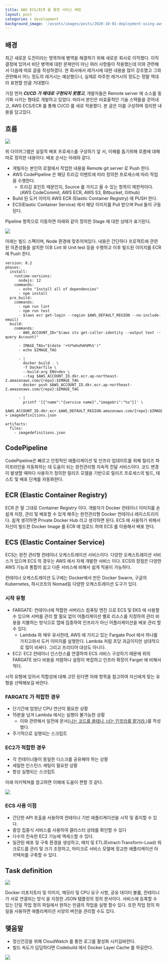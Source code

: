 ```yaml
---
title: AWS ECS/ECR 을 통한 서비스 배포
layout: post
categories : development
background_image: '/assets/images/posts/2020-10-01-deployment-using-aws-ecs-ecr/diagram.png'
---
```


## 배경

최근 새로운 도전이라는 명목하에 병역을 해결하기 위해 새로운 회사로 이직했다.
이직 결정에 있어서 비단 병역에 대한 문제만이 아닌 여러 사항들이 작용했는데 이와 관련해서 다음에 따로 글을 작성하겠다.
현 회사에서 레거시에 대한 내용을 많이 강조했고 그와 관련해서 어느 정도의 레거시는 예상했으나, 실제로 마주한 레거시의 정도는 정말 역대라 표현할 만큼 거대했다.

가장 먼저 ***CI/CD 가 제대로 구현되지 못했고***, 개발자들은 Remote server 에 소스를 동기화 시키는 형태로 개발하고 있었다.
따라서 본인은 비효울적인 기술 스택들을 걷어내고, AWS ECS/ECR 를 통해 CI/CD 를 새로 적용했다.
본 글은 이를 구성하며 정리한 내용을 담고있다.

## 흐름

![](/assets/images/posts/2020-10-01-deployment-using-aws-ecs-ecr/diagram.png)

위 다이어그램은 실질적 배포 프로세스를 구성하기 앞 서, 이해를 돕기위해 흐름에 대해 따로 정의한 내용이다.
배포 순서는 아래와 같다.

- 게빌자는 본인의 로컬에서 작업한 내용을 Remote git server 로 Push 한다.
- AWS CodePipeline 은 해당 트리깅 이벤트에 따라 정의한 프로세스에 따라 작업을 수행한다.
  - 트리깅 포인트 때문인지, Source 를 가지고 올 수 있는 항목이 제한적이다. (AWS CodeCommit, AWS ECR, AWS S3, Bitbucket, Github)
- Build 된 도커 이미지 AWS ECR (Elastic Container Registry) 에 PUSH 한다.
- ECS(Elastic Container Service) 에서 해당 이미지를 Pull 받으며 Pod 들이 구동된다.

Pipeline 항목으로 이동하면 아래와 같이 정의한 Stage 에 대한 상태가 표기된다.

![](/assets/images/posts/2020-10-01-deployment-using-aws-ecs-ecr/pipeline-capture.png)

아래는 빌드 스펙이며, Node 환경에 맞추어져있다.
내용은 간단하다 프로젝트에 관련된 의존성들을 설치한 이후 Lint 와 Unit test 등을 수행하고 이후 빌드된 이미지를 ECR 에 Push 한다.

```
version: 0.2
phases:
  install:
    runtime-versions:
      nodejs: 12
    commands:
      - echo "Install all of dependencies"
      - npm install
  pre_build:
    commands:
      - npm run lint
      - npm run test
      - $(aws ecr get-login --region $AWS_DEFAULT_REGION --no-include-email)
  build:
    commands:
      - AWS_ACCOUNT_ID="$(aws sts get-caller-identity --output text --query Account)"

      - IMAGE_TAG="$(date '+%Y%m%d%H%M%S')"
      - echo $IMAGE_TAG

      - |
        docker build . \
        -f Dockerfile \
        --build-arg ENV=dev \
        --tag $AWS_ACCOUNT_ID.dkr.ecr.ap-northeast-2.amazonaws.com/{repo}:$IMAGE_TAG
      - docker push $AWS_ACCOUNT_ID.dkr.ecr.ap-northeast-2.amazonaws.com/{repo}:$IMAGE_TAG

      - |
        printf '[{"name":"{service name}","imageUri":"%s"}]' \
        $AWS_ACCOUNT_ID.dkr.ecr.$AWS_DEFAULT_REGION.amazonaws.com/{repo}:$IMAGE_TAG > imagedefinitions.json

artifacts:
  files:
    - imagedefinitions.json
```

## CodePipeline

CodePipeline은 빠르고 안정적인 애플리케이션 및 인프라 업데이트를 위해 릴리즈 파이프라인을 자동화하는 데 도움이 되는 완전관리형 지속적 전달 서비스이다.
코드 변경이 발생할 때마다 사용자가 정의한 릴리즈 모델을 기반으로 릴리즈 프로세스의 빌드, 테스트 및 배포 단계를 자동화한다.

## ECR (Elastic Container Registry)

ECR 은 말 그대로 Container Registry 이다.
개발자가 Docker 컨테이너 이미지를 손쉽게 저장, 관리 및 배포할 수 있게 해주는 완전관리형 Docker 컨테이너 레지스트리이다. 
쉽게 생각하면 Private Docker Hub 라고 생각하면 된다.
ECS 에 사용하기 위해서 자신이 빌드한 Docker Image 를 ECR 에 업로드 하여 ECS 를 이용해서 배포 한다.

## ECS (Elastic Container Service)

ECS는 완전 관리형 컨테이너 오케스트레이션 서비스이다.
다양한 오케스트레이션 서비스가 있으며 ECS 의 경우는 AWS 에서 자체 개발한 서비스 이다.
ECS의 장점은 다양한 AWS 기능과 통합이 쉽고 다른 서비스에 비해서 쉽게 적용이 가능하다.

컨테이너 오케스트레이션 도구에는 Docker에서 만든 Docker Swarm, 구글의 Kubernetes, 하시코프의 Nomad등 다양한 오케스트레이션 도구가 있다.

### 시작 유형

- FARGATE: 컨테이너에 적합한 서버리스 컴퓨팅 엔진 으로 ECS 및 EKS 에 사용할 수 있으며 서버를 관리 할 필요 없이 어플리케이션 별로 리소스를 지정하여 관리 비용을 지불하는 방식으로 앱에 집중하여 인프라가 아닌 어플리케이션을 배포 관리 할수 있다.
  - Lambda 와 매우 유사한데, AWS 에 가지고 있는 Fargate Pool 에서 하나를 가지고와서 도커 이미지를 실행한다. Lambda 처럼 초당 과금이지만 상대적으로 많이 비싸다. 그리고 프리티어 대상도 아니다.
- EC2: EC2 컨테이너 인스턴스를 연결하여 ECS 서비스 구성하기 때문에 위의 FARGATE 보다 비용을 저렴하나 설정이 복잡하고 인프라 확장이 Farget 에 비해서 적다.

시작 유형에 있어서 적합성에 대해 고민 된다면 아래 항목을 참고하여 자신에게 맞는 유형을 선택해보길 바란다.

### FARGATE 가 적합한 경우

- 단기간에 엄청난 CPU 연산이 필요한 상황
- 15분을 넘겨 Lambda 에서는 실행이 불가능한 상황
  - 이와 관련해서 일전에 문서([나는 코드를 쓸테니, 너는 인프라를 맡거라.](https://blog.hax0r.info/2018-11-28/i-will-write-the-code-you-will-be-in-charge-of-the-infrastructure/))를 작성했다.
- 주기적으로 실행되는 스크립트

### EC2가 적합한 경우

- 각 컨테이너들이 동일한 디스크를 공유해야 하는 상황
- 세밀한 인스턴스 세팅이 필요한 상황
- 항상 실행되는 스크립트

아래 아키텍쳐를 참고하면 이해에 도움이 편할 것 같다.

![](/assets/images/posts/2020-10-01-deployment-using-aws-ecs-ecr/ecs_architecture.png)

### ECS 사용 이점

- 간단한 API 호출을 사용하여 컨테이너 기반 애플리케이션을 시작 및 중지할 수 있다.
- 중앙 집중식 서비스를 사용하여 클러스터 상태를 확인할 수 있다
- 다수의 친숙한 EC2 기능에 액세스할 수 있다.
- 일관된 배포 및 구축 환경을 생성하고, 배치 및 ETL(Extract-Transform-Load) 워크로드를 관리 및 크기 조정하고, 마이크로 서비스 모델에 정교한 애플리케이션 아키텍처를 구축할 수 있다.

## Task definition

![](/assets/images/posts/2020-10-01-deployment-using-aws-ecs-ecr/Task-Definitions.png)

Docker 리포지토리 및 이미지, 메모리 및 CPU 요구 사항, 공유 데이터 볼륨, 컨테이너가 서로 연결되는 방식 을 지정한 JSON 템플릿의 정의 문서이다.
서비스에 등록할 수 있는 단일 작업 정의 파일에서 원하는 만큼의 작업을 실행 할수 있다. 
또한 작업 정의 파일을 사용하면 애플리케이션 사양의 버전을 관리할 수도 있다.

## 맺음말

- 정신건강을 위해 CloudWatch 를 통한 로그를 활성화 시키길바란다.
- 빌드 속도가 답답하다면  Codebuild 에서 Docker Layer Cache 를 하길란다.

![](/assets/images/posts/2020-10-01-deployment-using-aws-ecs-ecr/codebuild_blogpost_2.png)




